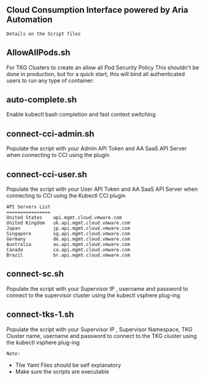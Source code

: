
## Cloud Consumption Interface powered by Aria Automation

`Details on the Script files`


## AllowAllPods.sh
For TKG Clusters to create an allow all Pod Security Policy
This shouldn't be done in production, but for a quick start, this will bind all authenticated users to run any type of container:

## auto-complete.sh
Enable kubectl bash completion and fast context switching

## connect-cci-admin.sh  
Populate the script with your Admin API Token and AA SaaS API Server when connecting to CCI using the plugin

## connect-cci-user.sh  
Populate the script with your User API Token and AA SaaS API Server when connecting to CCI using the Kubectl CCI plugin

```
API Servers List
================
United States    api.mgmt.cloud.vmware.com
United Kingdom   uk.api.mgmt.cloud.vmware.com
Japan            jp.api.mgmt.cloud.vmware.com
Singapore        sg.api.mgmt.cloud.vmware.com
Germany          de.api.mgmt.cloud.vmware.com
Australia        au.api.mgmt.cloud.vmware.com
Canada           ca.api.mgmt.cloud.vmware.com
Brazil           br.api.mgmt.cloud.vmware.com
```
## connect-sc.sh
Populate the script with your Supervisor IP , username and password to connect to the supervisor cluster using the kubectl vsphere plug-ing 

## connect-tks-1.sh
Populate the script with your Supervisor IP , Supervisor Namespace, TKG Cluster name, username and password to connect to the TKG cluster using the kubectl vsphere plug-ing 


`Note:`
- The Yaml Files should be self explanatory
- Make sure the scripts are executable
